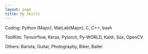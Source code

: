 ```yaml
---
layout: page
title: My Skills
---
```


Coding: Python (Major), MatLab(Major), C, C++, bash

ToolKits: Tensorflow, Keras, Pytorch, Py-WORLD, Kaldi, Sox, OpenCV

Others: Barista, Guitar, Photography, Biker, Baller
